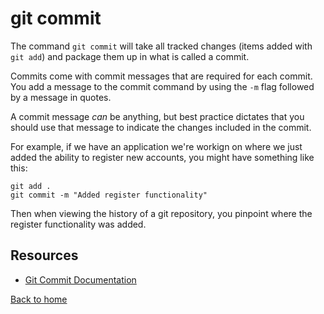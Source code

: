# git commit

The command `git commit` will take all tracked changes (items added with `git add`) and package them up in what is called a commit.

Commits come with commit messages that are required for each commit. You add a message to the commit command by using the `-m` flag followed by a message in quotes.

A commit message _can_ be anything, but best practice dictates that you should use that message to indicate the changes included in the commit.

For example, if we have an application we're workign on where we just added the ability to register new accounts, you might have something like this:

```
git add .
git commit -m "Added register functionality"
```
Then when viewing the history of a git repository, you pinpoint where the register functionality was added.

## Resources

- [Git Commit Documentation](https://git-scm.com/docs/git-commit)

[Back to home](../README.MD)